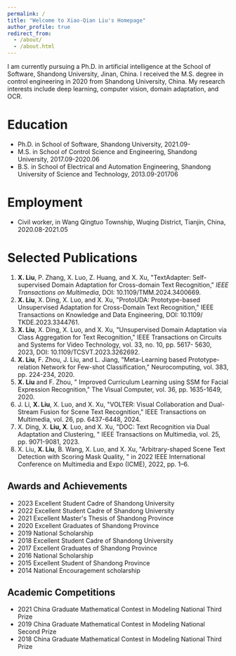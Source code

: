 ```yaml
---
permalink: /
title: "Welcome to Xiao-Qian Liu's Homepage"
author_profile: true
redirect_from: 
  - /about/
  - /about.html
---
```


I am currently pursuing a Ph.D. in artificial intelligence at the School of Software, Shandong University, Jinan, China. I received the M.S. degree in control engineering in 2020 from Shandong University, China. My research interests include deep learning, computer vision, domain adaptation, and OCR.


Education
======
* Ph.D. in School of Software, Shandong University, 2021.09-
* M.S. in School of Control Science and Engineering, Shandong University, 2017.09-2020.06
* B.S. in School of Electrical and Automation Engineering, Shandong University of Science and Technology, 2013.09-201706

Employment
======
* Civil worker, in Wang Qingtuo Township, Wuqing District, Tianjin, China, 2020.08-2021.05

Selected Publications
======
1. **X. Liu**, P. Zhang, X. Luo, Z. Huang, and X. Xu, "TextAdapter: Self-supervised Domain Adaptation for Cross-domain Text Recognition," *IEEE Transactions on Multimedia*, DOI: 10.1109/TMM.2024.3400669.
2. **X. Liu**, X. Ding, X. Luo, and X. Xu, "ProtoUDA: Prototype-based Unsupervised Adaptation for Cross-Domain Text Recognition," IEEE Transactions on Knowledge and Data Engineering, DOI: 10.1109/ TKDE.2023.3344761.
3. **X. Liu**, X. Ding, X. Luo, and X. Xu, "Unsupervised Domain Adaptation via Class Aggregation for Text Recognition," IEEE Transactions on Circuits and Systems for Video Technology, vol. 33, no. 10, pp. 5617- 5630, 2023, DOI: 10.1109/TCSVT.2023.3262692.
4. **X. Liu**, F. Zhou, J. Liu, and L. Jiang, "Meta-Learning based Prototype-relation Network for Few-shot Classification," Neurocomputing, vol. 383, pp. 224-234, 2020.
5. **X. Liu** and F. Zhou, " Improved Curriculum Learning using SSM for Facial Expression Recognition," The Visual Computer, vol. 36, pp. 1635-1649, 2020.
6. J. Li, **X. Liu**, X. Luo, and X. Xu, "VOLTER: Visual Collaboration and Dual-Stream Fusion for Scene Text Recognition," IEEE Transactions on Multimedia, vol. 26, pp. 6437-6448, 2024.
7. X. Ding, X. **Liu, X**. Luo, and X. Xu, "DOC: Text Recognition via Dual Adaptation and Clustering, " IEEE Transactions on Multimedia, vol. 25, pp. 9071-9081, 2023.
8. X. Liu, **X. Liu**, B. Wang, X. Luo, and X. Xu, "Arbitrary-shaped Scene Text Detection with Scoring Mask Quality, " in 2022 IEEE International Conference on Multimedia and Expo (ICME), 2022, pp. 1–6.

Awards and Achievements
------
* 2023   Excellent Student Cadre of Shandong University
* 2022   Excellent Student Cadre of Shandong University
* 2021   Excellent Master's Thesis of Shandong Province
* 2020   Excellent Graduates of Shandong Province
* 2019   National Scholarship
* 2018   Excellent Student Cadre of Shandong University
* 2017   Excellent Graduates of Shandong Province
* 2016   National Scholarship
* 2015   Excellent Student of Shandong Province
* 2014   National Encouragement scholarship

Academic Competitions
------
* 2021   China Graduate Mathematical Contest in Modeling    National Third Prize
* 2019   China Graduate Mathematical Contest in Modeling    National Second Prize
* 2018   China Graduate Mathematical Contest in Modeling    National Third Prize
